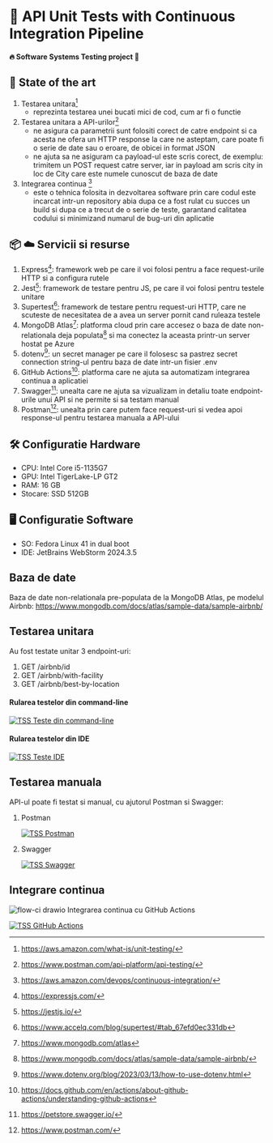 # 🚀 API Unit Tests with Continuous Integration Pipeline
#### 🔥 Software Systems Testing project 🚀
## 🎨 State of the art
1. Testarea unitara[^1]
   - reprezinta testarea unei bucati mici de cod, cum ar fi o functie
2. Testarea unitara a API-urilor[^2]
   - ne asigura ca parametrii sunt folositi corect de catre endpoint si ca acesta ne ofera un HTTP response la care ne asteptam, care poate fi o serie de date sau o eroare, de obicei in format JSON
   - ne ajuta sa ne asiguram ca payload-ul este scris corect, de exemplu: trimitem un POST request catre server, iar in payload am scris city in loc de City care este numele cunoscut de baza de date
3. Integrarea continua [^3]
   - este o tehnica folosita in dezvoltarea software prin care codul este incarcat intr-un repository abia dupa ce a fost rulat cu succes un build si dupa ce a trecut de o serie de teste, garantand calitatea codului si minimizand numarul de bug-uri din aplicatie
## 📦 ☁️ Servicii si resurse
1. Express[^4]: framework web pe care il voi folosi pentru a face request-urile HTTP si a configura rutele
2. Jest[^5]: framework de testare pentru JS, pe care il voi folosi pentru testele unitare
3. Supertest[^6]: framework de testare pentru request-uri HTTP, care ne scuteste de necesitatea de a avea un server pornit cand ruleaza testele
4. MongoDB Atlas[^11]: platforma cloud prin care accesez o baza de date non-relationala deja populata[^7] si ma conectez la aceasta printr-un server hostat pe Azure
5. dotenv[^12]: un secret manager pe care il folosesc sa pastrez secret connection string-ul pentru baza de date intr-un fisier .env
6. GitHub Actions[^8]: platforma care ne ajuta sa automatizam integrarea continua a aplicatiei
7. Swagger[^9]: unealta care ne ajuta sa vizualizam in detaliu toate endpoint-urile unui API si ne permite si sa testam manual
8. Postman[^10]: unealta prin care putem face request-uri si vedea apoi response-ul pentru testarea manuala a API-ului
## 🛠️ Configuratie Hardware
- CPU: Intel Core i5-1135G7
- GPU: Intel TigerLake-LP GT2
- RAM: 16 GB
- Stocare: SSD 512GB
## 🖥️ Configuratie Software
- SO: Fedora Linux 41 in dual boot
- IDE: JetBrains WebStorm 2024.3.5

## Baza de date
Baza de date non-relationala pre-populata de la MongoDB Atlas, pe modelul Airbnb: https://www.mongodb.com/docs/atlas/sample-data/sample-airbnb/

## Testarea unitara
Au fost testate unitar 3 endpoint-uri:
1. GET /airbnb/id
2. GET /airbnb/with-facility
3. GET /airbnb/best-by-location

#### Rularea testelor din command-line
[![TSS Teste din command-line](https://img.youtube.com/vi/v-UOShSeid0/0.jpg)](https://www.youtube.com/watch?v=v-UOShSeid0)
#### Rularea testelor din IDE
[![TSS Teste IDE](https://img.youtube.com/vi/TVB_Luna6gM/0.jpg)](https://www.youtube.com/watch?v=TVB_Luna6gM)

## Testarea manuala
API-ul poate fi testat si manual, cu ajutorul Postman si Swagger:
1. Postman
   
   [![TSS Postman](https://img.youtube.com/vi/4ih5s27cU3Q/0.jpg)](https://www.youtube.com/watch?v=4ih5s27cU3Q)
2. Swagger

   [![TSS Swagger](https://img.youtube.com/vi/n74kC3gedZs/0.jpg)](https://www.youtube.com/watch?v=n74kC3gedZs)
   
## Integrare continua
![flow-ci drawio](https://github.com/user-attachments/assets/a169e56f-c8c9-4a3f-b387-a297f9574cfc)
Integrarea continua cu GitHub Actions

[![TSS GitHub Actions](https://img.youtube.com/vi/XfY3INpJAWI/0.jpg)](https://www.youtube.com/watch?v=XfY3INpJAWI)



[^1]: https://aws.amazon.com/what-is/unit-testing/
[^2]: https://www.postman.com/api-platform/api-testing/
[^3]: https://aws.amazon.com/devops/continuous-integration/
[^4]: https://expressjs.com/
[^5]: https://jestjs.io/
[^6]: https://www.accelq.com/blog/supertest/#tab_67efd0ec331db
[^7]: https://www.mongodb.com/docs/atlas/sample-data/sample-airbnb/
[^8]: https://docs.github.com/en/actions/about-github-actions/understanding-github-actions
[^9]: https://petstore.swagger.io/
[^10]: https://www.postman.com/
[^11]: https://www.mongodb.com/atlas
[^12]: https://www.dotenv.org/blog/2023/03/13/how-to-use-dotenv.html

